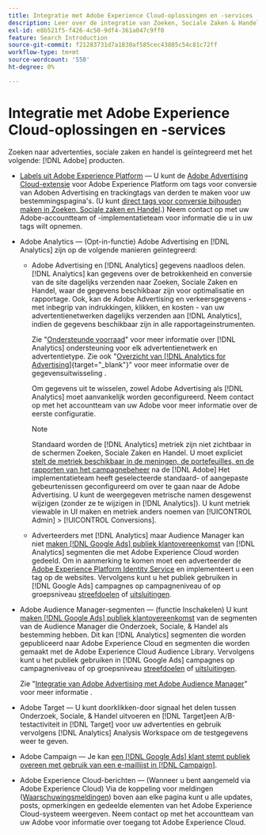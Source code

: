 ```yaml
---
title: Integratie met Adobe Experience Cloud-oplossingen en -services
description: Leer over de integratie van Zoeken, Sociale Zaken & Handel met de oplossingen en de diensten van Adobe Experience Cloud.
exl-id: e8b521f5-f426-4c50-9df4-361a047c9ff0
feature: Search Introduction
source-git-commit: f21283731d7a1830af585cec43805c54c81c72ff
workflow-type: tm+mt
source-wordcount: '550'
ht-degree: 0%

---
```


# Integratie met Adobe Experience Cloud-oplossingen en -services

Zoeken naar advertenties, sociale zaken en handel is geïntegreerd met het volgende: [!DNL Adobe] producten.

* [Labels uit Adobe Experience Platform](https://experienceleague.adobe.com/docs/experience-platform/tags/extensions/client/overview.html) — U kunt de [Adobe Advertising Cloud-extensie](https://exchange.adobe.com/apps/ec/100155) voor Adobe Experience Platform om tags voor conversie van Adoben Advertising en trackingtags van derden te maken voor uw bestemmingspagina&#39;s. (U kunt [direct tags voor conversie bijhouden maken in Zoeken, Sociale zaken en Handel](/help/search-social-commerce/tools/conversion-tag-generate.md).) Neem contact op met uw Adobe-accountteam of -implementatieteam voor informatie die u in uw tags wilt opnemen.

* Adobe Analytics — (Opt-in-functie) Adobe Advertising en [!DNL Analytics] zijn op de volgende manieren geïntegreerd:

   * Adobe Advertising en [!DNL Analytics] gegevens naadloos delen. [!DNL Analytics] kan gegevens over de betrokkenheid en conversie van de site dagelijks verzenden naar Zoeken, Sociale Zaken en Handel, waar de gegevens beschikbaar zijn voor optimalisatie en rapportage. Ook, kan de Adobe Advertising en verkeersgegevens - met inbegrip van indrukkingen, klikken, en kosten - van uw advertentienetwerken dagelijks verzenden aan [!DNL Analytics], indien de gegevens beschikbaar zijn in alle rapportageinstrumenten.

     Zie &quot;[Ondersteunde voorraad](/help/search-social-commerce/introduction/supported-inventory.md)&quot; voor meer informatie over [!DNL Analytics] ondersteuning voor elk advertentienetwerk en advertentietype. Zie ook &quot;[Overzicht van [!DNL Analytics for Advertising]](https://experienceleague.adobe.com/docs/advertising/integrations/analytics/overview.html){target="_blank"}&quot; voor meer informatie over de gegevensuitwisseling .

     Om gegevens uit te wisselen, zowel Adobe Advertising als [!DNL Analytics] moet aanvankelijk worden geconfigureerd. Neem contact op met het accountteam van uw Adobe voor meer informatie over de eerste configuratie.

     >[!NOTE]
     >
     >Standaard worden de [!DNL Analytics] metriek zijn niet zichtbaar in de schermen Zoeken, Sociale Zaken en Handel. U moet expliciet [stelt de metriek beschikbaar in de meningen, de portefeuilles, en de rapporten van het campagnebeheer](/help/search-social-commerce/admin/conversion-metrics/conversion-metric-about.md) na de [!DNL Adobe] Het implementatieteam heeft geselecteerde standaard- of aangepaste gebeurtenissen geconfigureerd om over te gaan naar de Adobe Advertising. U kunt de weergegeven metrische namen desgewenst wijzigen (zonder ze te wijzigen in [!DNL Analytics]). U kunt metriek viewable in UI maken en metriek anders noemen van [!UICONTROL Admin] > [!UICONTROL Conversions].

   * Adverteerders met [!DNL Analytics] maar Audience Manager kan niet [maken [!DNL Google Ads] publiek klantovereenkomst](/help/search-social-commerce/campaign-management/campaigns/google-audience-from-adobe-audience.md) van [!DNL Analytics] segmenten die met Adobe Experience Cloud worden gedeeld. Om in aanmerking te komen moet een adverteerder de [Adobe Experience Platform Identity Service](https://experienceleague.adobe.com/docs/id-service/using/home.html) en implementeert u een tag op de websites. Vervolgens kunt u het publiek gebruiken in [!DNL Google Ads] campagnes op campagneniveau of op groepsniveau [streefdoelen](/help/search-social-commerce/campaign-management/campaigns/audience-targets-manage.md) of [uitsluitingen](/help/search-social-commerce/campaign-management/campaigns/audience-exclusions-manage.md).

* Adobe Audience Manager-segmenten — (functie Inschakelen) U kunt [maken [!DNL Google Ads] publiek klantovereenkomst](/help/search-social-commerce/campaign-management/campaigns/google-audience-from-adobe-audience.md) van de segmenten van de Audience Manager die Onderzoek, Sociale, &amp; Handel als bestemming hebben. Dit kan [!DNL Analytics] segmenten die worden gepubliceerd naar Adobe Experience Cloud en segmenten die worden gemaakt met de Adobe Experience Cloud Audience Library. Vervolgens kunt u het publiek gebruiken in [!DNL Google Ads] campagnes op campagneniveau of op groepsniveau [streefdoelen](/help/search-social-commerce/campaign-management/campaigns/audience-targets-manage.md) of [uitsluitingen](/help/search-social-commerce/campaign-management/campaigns/audience-exclusions-manage.md).

  Zie &quot;[Integratie van Adobe Advertising met Adobe Audience Manager](https://experienceleague.adobe.com/docs/advertising/integrations/audience-manager/overview.html)&quot; voor meer informatie .

* Adobe Target — U kunt doorklikken-door signaal het delen tussen Onderzoek, Sociale, &amp; Handel uitvoeren en [!DNL Target]een A/B-testactiviteit in [!DNL Target] voor uw advertenties en gebruik vervolgens [!DNL Analytics] Analysis Workspace om de testgegevens weer te geven.

* Adobe Campaign — Je kan [een [!DNL Google Ads] klant stemt publiek overeen met gebruik van een e-maillijst in [!DNL Campaign]](/help/search-social-commerce/campaign-management/campaigns/google-audience-from-campaign-email-list.md).

* Adobe Experience Cloud-berichten — (Wanneer u bent aangemeld via Adobe Experience Cloud) Via de koppeling voor meldingen ([Waarschuwingsmeldingen](/help/search-social-commerce/assets/notifications-panel.png "Waarschuwingsmeldingen")) boven aan elke pagina kunt u alle updates, posts, opmerkingen en gedeelde elementen van het Adobe Experience Cloud-systeem weergeven. Neem contact op met het accountteam van uw Adobe voor informatie over toegang tot Adobe Experience Cloud.
